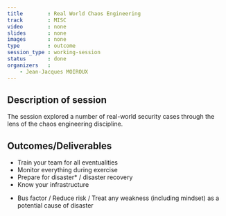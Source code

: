 ```yaml
---
title        : Real World Chaos Engineering
track        : MISC
video        : none
slides       : none
images       : none
type         : outcome
session_type : working-session
status       : done
organizers   :
    - Jean-Jacques MOIROUX
---
```


## Description of session
The session explored a number of real-world security cases through the lens of the chaos engineering discipline.

## Outcomes/Deliverables

- Train your team for all eventualities
- Monitor everything during exercise
- Prepare for disaster* / disaster recovery
- Know your infrastructure

* Bus factor / Reduce risk / Treat any weakness (including mindset) as a potential cause of disaster
